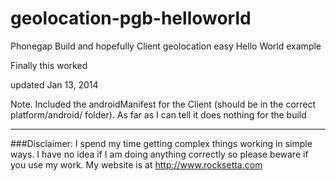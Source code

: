 geolocation-pgb-helloworld
==========================

Phonegap Build and hopefully Client geolocation easy Hello World example


Finally this worked 


updated Jan 13, 2014


Note. Included the androidManifest for the Client (should be in the correct platform/android/ folder). As far as I can tell it does nothing for the build









************************************************************************************************************

###Disclaimer: I spend my time getting complex things working in simple ways. I have no idea if I am doing anything correctly so please beware if you use my work. My website is at http://www.rocksetta.com
